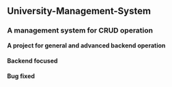 ## University-Management-System

### A management system for CRUD operation

**A project for general and advanced backend operation**

#### Backend focused

**Bug fixed**